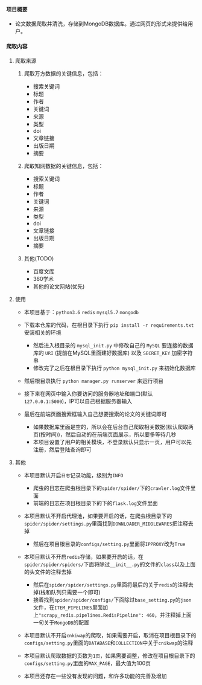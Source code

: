 #### 项目概要

- 论文数据爬取并清洗，存储到MongoDB数据库。通过网页的形式来提供给用户。

#### 爬取内容

1. 爬取来源

    1. 爬取万方数据的关键信息，包括：
        - 搜索关键词
        - 标题
        - 作者
        - 关键词
        - 来源
        - 类型
        - doi
        - 文章链接
        - 出版日期
        - 摘要
    
    2. 爬取知网数据的关键信息，包括：
        - 搜索关键词
        - 标题
        - 作者
        - 关键词
        - 来源
        - 类型
        - doi
        - 文章链接
        - 出版日期
        - 摘要

    3. 其他(TODO)
        - 百度文库
        - 360学术
        - 其他的论文网站(优先)

2. 使用

    - 本项目基于：`python3.6` `redis` `mysql5.7` `mongodb`
    
    - 下载本仓库的代码，在根目录下执行 `pip install -r requirements.txt` 安装相关的环境
        - 然后进入根目录的 `mysql_init.py` 中修改自己的 `MySQL` 要连接的数据库的 `URI` (提前在MySQL里面建好数据库) 以及 `SECRET_KEY` 加密字符串
        - 修改完了之后在根目录下执行 `python mysql_init.py` 来初始化数据库
    
    - 然后根目录执行 `python manager.py runserver` 来运行项目
    
    - 接下来在网页中输入你要访问的服务器地址和端口(默认`127.0.0.1:5000`)，IP可以自己根据服务器输入
    
    - 最后在前端页面搜索框输入自己想要搜索的论文的关键词即可
        - 如果数据库里面是空的，所以会在后台自己爬取相关数据(默认爬取两页(按时间))，然后自动的在前端页面展示，所以要多等待几秒
        - 本项目设置了用户的相关模块，不登录默认只显示一页，用户可以先注册，然后登陆查询即可

3. 其他
    - 本项目默认开启`日志`记录功能，级别为`INFO`
        - 爬虫的日志在爬虫根目录下的`spider/spider/`下的`crawler.log`文件里面
        - 前端的日志在项目根目录下的下的`flask.log`文件里面

    - 本项目默认不开启代理池，如果要开启的话，在爬虫根目录下的`spider/spider/settings.py`里面找到`DOWNLOADER_MIDDLEWARES`把注释去掉
        - 然后在项目根目录的`configs/setting.py`里面将`IPPROXY`改为`True`
    
    - 本项目默认不开启`redis`存储，如果要开启的话，在`spider/spider/spiders/`下面将除过`__init__.py`的文件的`class`以及上面的头文件的注释去掉
        - 然后在`spider/spider/settings.py`里面将最后的关于`redis`的注释去掉(栈和队列只需要一个即可)
        - 接着找到`spider/spider/configs/`下面除过`base_setting.py`的`json`文件，在`ITEM_PIPELINES`里面加上`"scrapy_redis.pipelines.RedisPipeline": 460`，并注释掉上面一句关于`MongoDB`的配置
    
    - 本项目默认不开启`cnkiwap`的爬取，如果需要开启，取消在项目根目录下的`configs/setting.py`里面的`DATABASE`和`COLLECTION`中关于`cnikwap`的注释
    
    - 本项目默认爬取数据的页数为`1页`，如果需要调整，修改在项目根目录下的`configs/setting.py`里面的`MAX_PAGE`，最大值为100页
    
    - 本项目还存在一些没有发现的问题，和许多功能的完善及增加